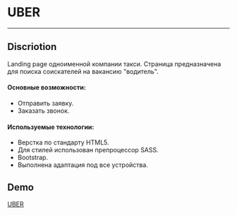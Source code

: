 # UBER
___
## Discriotion
Landing page одноименной компании такси. Страница предназначена для поиска соискателей на вакансию "водитель".

#### Основные возможности:
* Отправить заявку.
* Заказать звонок.

#### Используемые технологии:
* Верстка по стандарту HTML5.
* Для стилей использован препроцессор SASS.
* Bootstrap.
* Выполнена адаптация под все устройства.

## Demo
[UBER](https://olga1331.github.io/UBER/)

